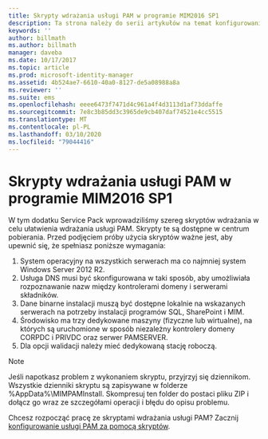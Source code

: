 ```yaml
---
title: Skrypty wdrażania usługi PAM w programie MIM2016 SP1
description: Ta strona należy do serii artykułów na temat konfigurowania programu Privileged Identity Manager za pomocą skryptów. Zawiera listę założeń dotyczących środowiska.
keywords: ''
author: billmath
ms.author: billmath
manager: daveba
ms.date: 10/17/2017
ms.topic: article
ms.prod: microsoft-identity-manager
ms.assetid: 4b524ae7-6610-40a0-8127-de5a08988a8a
ms.reviewer: ''
ms.suite: ems
ms.openlocfilehash: eeee6473f7471d4c961a4f4d3113d1af73ddaffe
ms.sourcegitcommit: 7e8c3b85dd3c3965de9cb407daf74521e4cc5515
ms.translationtype: MT
ms.contentlocale: pl-PL
ms.lasthandoff: 03/10/2020
ms.locfileid: "79044416"
---
```

# <a name="mim2016-sp1-pam-deployment-scripts"></a>Skrypty wdrażania usługi PAM w programie MIM2016 SP1

W tym dodatku Service Pack wprowadziliśmy szereg skryptów wdrażania w celu ułatwienia wdrażania usługi PAM. Skrypty te są dostępne w centrum pobierania. Przed podjęciem próby użycia skryptów ważne jest, aby upewnić się, że spełniasz poniższe wymagania:

1. System operacyjny na wszystkich serwerach ma co najmniej system Windows Server 2012 R2.
2. Usługa DNS musi być skonfigurowana w taki sposób, aby umożliwiała rozpoznawanie nazw między kontrolerami domeny i serwerami składników.
3. Dane binarne instalacji muszą być dostępne lokalnie na wskazanych serwerach na potrzeby instalacji programów SQL, SharePoint i MIM.
4. Środowisko ma trzy dedykowane maszyny (fizyczne lub wirtualne), na których są uruchomione w sposób niezależny kontrolery domeny CORPDC i PRIVDC oraz serwer PAMSERVER.
5. Dla opcji walidacji należy mieć dedykowaną stację roboczą.

>[!NOTE]
>Jeśli napotkasz problem z wykonaniem skryptu, przyjrzyj się dziennikom. Wszystkie dzienniki skryptu są zapisywane w folderze %AppData%\MIMPAMInstall. Skompresuj ten folder do postaci pliku ZIP i dołącz go wraz ze szczegółami operacji i błędu do opisu problemu.

Chcesz rozpocząć pracę ze skryptami wdrażania usługi PAM? Zacznij [konfigurowanie usługi PAM za pomocą skryptów](./pam/sp1-pam-configure-using-scripts.md).
